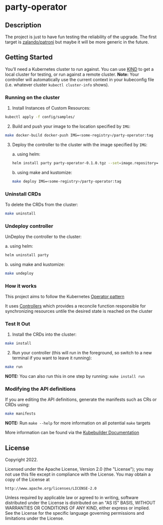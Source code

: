 # party-operator

## Description
The project is just to have fun testing the reliability of the upgrade. The first target is [zalando/patroni](https://github.com/zalando/patroni) but maybe it will be more generic in the future.

## Getting Started
You’ll need a Kubernetes cluster to run against. You can use [KIND](https://sigs.k8s.io/kind) to get a local cluster for testing, or run against a remote cluster.
**Note:** Your controller will automatically use the current context in your kubeconfig file (i.e. whatever cluster `kubectl cluster-info` shows).

### Running on the cluster
1. Install Instances of Custom Resources:

```sh
kubectl apply -f config/samples/
```

2. Build and push your image to the location specified by `IMG`:
	
```sh
make docker-build docker-push IMG=<some-registry>/party-operator:tag
```
	
3. Deploy the controller to the cluster with the image specified by `IMG`:
    
    a. using helm: 
    ```sh
    helm install party party-operator-0.1.0.tgz --set=image.repository=<some-registry>/party-operator --set=image.tag=tag
    ```
    
    b. using make and kustomize: 
    ```sh
    make deploy IMG=<some-registry>/party-operator:tag
    ```

### Uninstall CRDs
To delete the CRDs from the cluster:

```sh
make uninstall
```

### Undeploy controller
UnDeploy the controller to the cluster:

 a. using helm: 
 ```sh
 helm uninstall party
 ```

 b. using make and kustomize: 
 ```sh
 make undeploy
 ```

### How it works
This project aims to follow the Kubernetes [Operator pattern](https://kubernetes.io/docs/concepts/extend-kubernetes/operator/)

It uses [Controllers](https://kubernetes.io/docs/concepts/architecture/controller/) 
which provides a reconcile function responsible for synchronizing resources untile the desired state is reached on the cluster 

### Test It Out
1. Install the CRDs into the cluster:

```sh
make install
```

2. Run your controller (this will run in the foreground, so switch to a new terminal if you want to leave it running):

```sh
make run
```

**NOTE:** You can also run this in one step by running: `make install run`

### Modifying the API definitions
If you are editing the API definitions, generate the manifests such as CRs or CRDs using:

```sh
make manifests
```

**NOTE:** Run `make --help` for more information on all potential `make` targets

More information can be found via the [Kubebuilder Documentation](https://book.kubebuilder.io/introduction.html)

## License

Copyright 2022.

Licensed under the Apache License, Version 2.0 (the "License");
you may not use this file except in compliance with the License.
You may obtain a copy of the License at

    http://www.apache.org/licenses/LICENSE-2.0

Unless required by applicable law or agreed to in writing, software
distributed under the License is distributed on an "AS IS" BASIS,
WITHOUT WARRANTIES OR CONDITIONS OF ANY KIND, either express or implied.
See the License for the specific language governing permissions and
limitations under the License.

